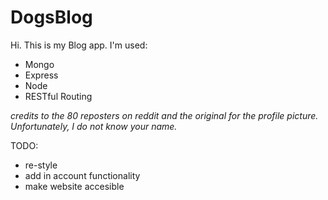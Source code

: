 # DogsBlog

Hi. This is my Blog app. I'm used:
- Mongo
- Express
- Node
- RESTful Routing

*credits to the 80 reposters on reddit and the original for the profile picture. Unfortunately, I do not know your name.*

TODO:
- re-style
- add in account functionality
- make website accesible

